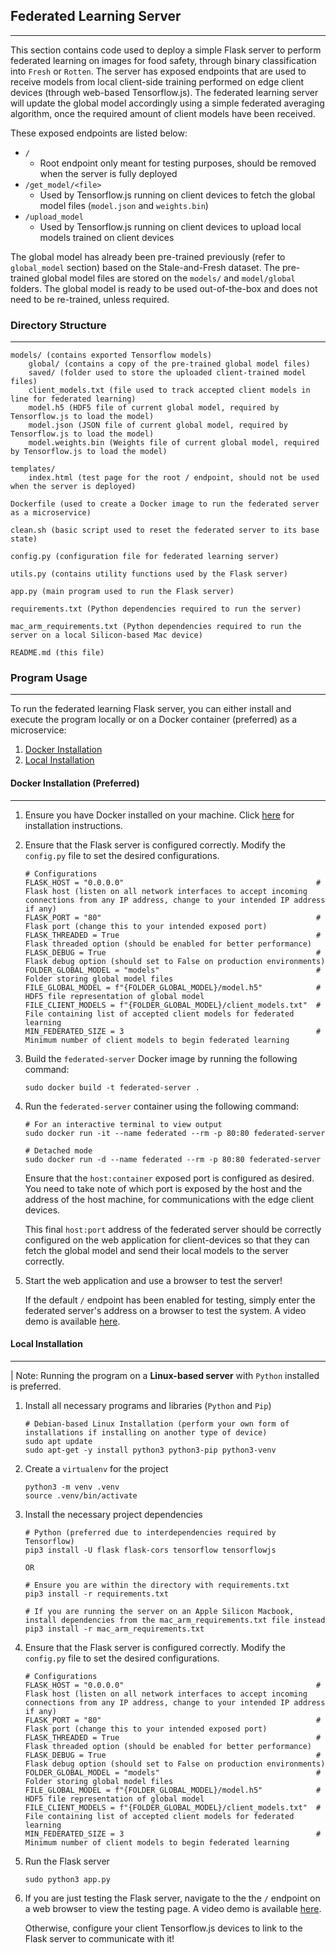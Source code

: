 ## Federated Learning Server
---
This section contains code used to deploy a simple Flask server to perform federated learning on images for food safety, through binary classification into `Fresh` or `Rotten`. The server has exposed endpoints that are used to receive models from local client-side training performed on edge client devices (through web-based Tensorflow.js). The federated learning server will update the global model accordingly using a simple federated averaging algorithm, once the required amount of client models have been received. 

These exposed endpoints are listed below:
- `/` 
    - Root endpoint only meant for testing purposes, should be removed when the server is fully deployed
- `/get_model/<file>` 
    - Used by Tensorflow.js running on client devices to fetch the global model files (`model.json` and `weights.bin`)
- `/upload_model` 
    - Used by Tensorflow.js running on client devices to upload local models trained on client devices

The global model has already been pre-trained previously (refer to `global_model` section) based on the Stale-and-Fresh dataset. The pre-trained global model files are stored on the `models/` and `model/global` folders. The global model is ready to be used out-of-the-box and does not need to be re-trained, unless required. 

### Directory Structure
---
```
models/ (contains exported Tensorflow models)
    global/ (contains a copy of the pre-trained global model files)
    saved/ (folder used to store the uploaded client-trained model files)
    client_models.txt (file used to track accepted client models in line for federated learning)
    model.h5 (HDF5 file of current global model, required by Tensorflow.js to load the model)
    model.json (JSON file of current global model, required by Tensorflow.js to load the model)
    model.weights.bin (Weights file of current global model, required by Tensorflow.js to load the model)

templates/
    index.html (test page for the root / endpoint, should not be used when the server is deployed)

Dockerfile (used to create a Docker image to run the federated server as a microservice)

clean.sh (basic script used to reset the federated server to its base state)

config.py (configuration file for federated learning server)

utils.py (contains utility functions used by the Flask server)

app.py (main program used to run the Flask server)

requirements.txt (Python dependencies required to run the server)

mac_arm_requirements.txt (Python dependencies required to run the server on a local Silicon-based Mac device)

README.md (this file)
```

### Program Usage
---
To run the federated learning Flask server, you can either install and execute the program locally or on a Docker container (preferred) as a microservice:
1. [Docker Installation](#docker-installation-preferred)
2. [Local Installation](#local-installation)

#### Docker Installation (Preferred)
---
1. Ensure you have Docker installed on your machine. Click [here](https://docs.docker.com/engine/install/) for installation instructions.
2. Ensure that the Flask server is configured correctly. Modify the `config.py` file to set the desired configurations.
    ```
    # Configurations
    FLASK_HOST = "0.0.0.0"                                           # Flask host (listen on all network interfaces to accept incoming connections from any IP address, change to your intended IP address if any)
    FLASK_PORT = "80"                                                # Flask port (change this to your intended exposed port)
    FLASK_THREADED = True                                            # Flask threaded option (should be enabled for better performance)
    FLASK_DEBUG = True                                               # Flask debug option (should set to False on production environments)
    FOLDER_GLOBAL_MODEL = "models"                                   # Folder storing global model files
    FILE_GLOBAL_MODEL = f"{FOLDER_GLOBAL_MODEL}/model.h5"            # HDF5 file representation of global model
    FILE_CLIENT_MODELS = f"{FOLDER_GLOBAL_MODEL}/client_models.txt"  # File containing list of accepted client models for federated learning
    MIN_FEDERATED_SIZE = 3                                           # Minimum number of client models to begin federated learning
    ```
3. Build the `federated-server` Docker image by running the following command:
    ```
    sudo docker build -t federated-server .
    ```
4. Run the `federated-server` container using the following command:
    ```
    # For an interactive terminal to view output
    sudo docker run -it --name federated --rm -p 80:80 federated-server

    # Detached mode
    sudo docker run -d --name federated --rm -p 80:80 federated-server
    ```

    Ensure that the `host:container` exposed port is configured as desired. You need to take note of which port is exposed by the host and the address of the host machine, for communications with the edge client devices. 
    
    This final `host:port` address of the federated server should be correctly configured on the web application for client-devices so that they can fetch the global model and send their local models to the server correctly.

5. Start the web application and use a browser to test the server! 

    If the default `/` endpoint has been enabled for testing, simply enter the federated server's address on a browser to test the system. A video demo is available [here](https://www.youtube.com/watch?v=m28YuqPx-1c).

#### Local Installation
---
| Note: Running the program on a **Linux-based server** with `Python` installed is preferred.

1. Install all necessary programs and libraries (`Python` and `Pip`)
    ```
    # Debian-based Linux Installation (perform your own form of installations if installing on another type of device)
    sudo apt update
    sudo apt-get -y install python3 python3-pip python3-venv
    ```
2. Create a `virtualenv` for the project
    ```
    python3 -m venv .venv
    source .venv/bin/activate
    ```
3. Install the necessary project dependencies
    ```
    # Python (preferred due to interdependencies required by Tensorflow)
    pip3 install -U flask flask-cors tensorflow tensorflowjs

    OR

    # Ensure you are within the directory with requirements.txt
    pip3 install -r requirements.txt 

    # If you are running the server on an Apple Silicon Macbook, install dependencies from the mac_arm_requirements.txt file instead
    pip3 install -r mac_arm_requirements.txt
    ```
4. Ensure that the Flask server is configured correctly. Modify the `config.py` file to set the desired configurations.
    ```
    # Configurations
    FLASK_HOST = "0.0.0.0"                                           # Flask host (listen on all network interfaces to accept incoming connections from any IP address, change to your intended IP address if any)
    FLASK_PORT = "80"                                                # Flask port (change this to your intended exposed port)
    FLASK_THREADED = True                                            # Flask threaded option (should be enabled for better performance)
    FLASK_DEBUG = True                                               # Flask debug option (should set to False on production environments)
    FOLDER_GLOBAL_MODEL = "models"                                   # Folder storing global model files
    FILE_GLOBAL_MODEL = f"{FOLDER_GLOBAL_MODEL}/model.h5"            # HDF5 file representation of global model
    FILE_CLIENT_MODELS = f"{FOLDER_GLOBAL_MODEL}/client_models.txt"  # File containing list of accepted client models for federated learning
    MIN_FEDERATED_SIZE = 3                                           # Minimum number of client models to begin federated learning
    ```
5. Run the Flask server
    ```
    sudo python3 app.py
    ```
6. If you are just testing the Flask server, navigate to the the `/` endpoint on a web browser to view the testing page. A video demo is available [here](https://www.youtube.com/watch?v=m28YuqPx-1c). 

    Otherwise, configure your client Tensorflow.js devices to link to the Flask server to communicate with it!